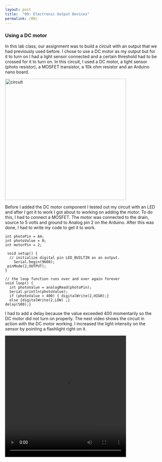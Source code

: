 ```yaml
---
layout: post
title:  "09: Electronic Output Devices"
permalink: /09/
---
```


### Using a DC motor

In this lab class, our assignment was to build a circuit with an output that we had previously used before. I chose to use a DC motor as my output but for it to turn on I had a light sensor connected and a certain threshold had to be crossed for it to turn on. In this circuit, I used a DC motor, a light sensor (photo resistor), a MOSFET transistor, a 10k ohm resistor and an Arduino nano board.

<img src="circuit.JPG" alt="circuit" style="height: 400px; max-width: 400%">

Before I added the DC motor component I tested out my circuit with an LED and after I got it to work I got about to working on adding the motor. To do this, I had to connect a MOSFET. The motor was connected to the drain, source to 5 volts and ground to Analog pin 2 on the Arduino. After this was done, I had to write my code to get it to work.
```
int photoPin = A4;
int photoValue = 0;
int motorPin = 2;
 
 void setup() {
  // initialize digital pin LED_BUILTIN as an output.
    Serial.begin(9600);
 pinMode(2,OUTPUT);
} 

// the loop function runs over and over again forever
void loop() {
  int photoValue = analogRead(photoPin);
  Serial.println(photoValue);
  if (photoValue > 400) { digitalWrite(2,HIGH);}
  else {digitalWrite(2,LOW) ;}
delay(500);} 
```
I had to add a delay because the value exceeded 400 momentarily so the DC motor did not turn on properly. The next video shows the circuit in action with the DC motor working. I increased the light intensity on the sensor by pointing a flashlight right on it.

<video width="400" height="400" controls>
	<source src="q.mp4" type="video/mp4">
</video>





